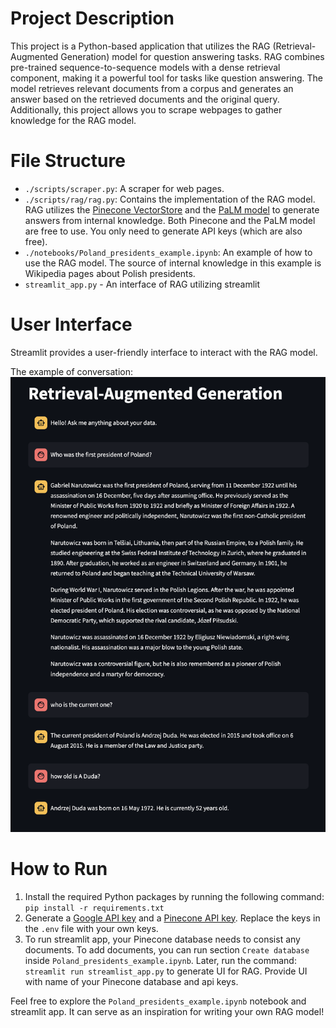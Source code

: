 # Project Description
This project is a Python-based application that utilizes the RAG (Retrieval-Augmented Generation) model for question answering tasks. RAG combines pre-trained sequence-to-sequence models with a dense retrieval component, making it a powerful tool for tasks like question answering. The model retrieves relevant documents from a corpus and generates an answer based on the retrieved documents and the original query. Additionally, this project allows you to scrape webpages to gather knowledge for the RAG model.

# File Structure
- `./scripts/scraper.py`: A scraper for web pages.
- `./scripts/rag/rag.py`: Contains the implementation of the RAG model. RAG utilizes the [Pinecone VectorStore](https://www.pinecone.io/) and the [PaLM model](https://research.google/blog/pathways-language-model-palm-scaling-to-540-billion-parameters-for-breakthrough-performance/?_gl=1*xss1ao*_ga*NzkyNTA5ODQ2LjE3MTY5ODEzMzU.*_ga_KFG60X3H7K*MTcxNzAwMjQ4MS4yLjAuMTcxNzAwMjQ4NS4wLjAuMA..) to generate answers from internal knowledge. Both Pinecone and the PaLM model are free to use. You only need to generate API keys (which are also free).
- `./notebooks/Poland_presidents_example.ipynb`: An example of how to use the RAG model. The source of internal knowledge in this example is Wikipedia pages about Polish presidents.
- `streamlit_app.py` - An interface of RAG utilizing streamlit


# User Interface

Streamlit provides a user-friendly interface to interact with the RAG model. 

The example of conversation:
![Streamlit RAG](ui.png)

# How to Run
1. Install the required Python packages by running the following command:\
`pip install -r requirements.txt`
2. Generate a [Google API key](https://aistudio.google.com/app/apikey) and a [Pinecone API key](https://docs.pinecone.io/guides/get-started/quickstart). Replace the keys in the `.env` file with your own keys.
3. To run streamlit app, your Pinecone database needs to consist any documents. To add documents, you can run section `Create database` inside `Poland_presidents_example.ipynb`. Later, run the command: `streamlit run streamlist_app.py` to generate UI for RAG. Provide UI with name of your Pinecone database and api keys.
 
Feel free to explore the `Poland_presidents_example.ipynb` notebook and streamlit app. It can serve as an inspiration for writing your own RAG model!